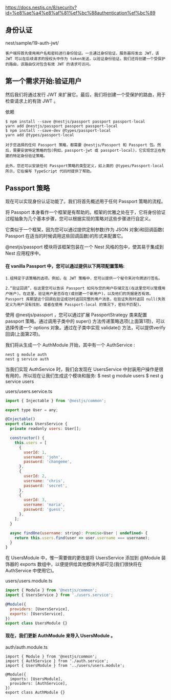 


https://docs.nestjs.cn/8/security?id=%e8%ae%a4%e8%af%81%ef%bc%88authentication%ef%bc%89



## 身份认证
nest/sample/19-auth-jwt/


```
客户端将首先使用用户名和密码进行身份验证。一旦通过身份验证，服务器将发出 JWT，该 JWT 可以在后续请求的授权头中作为 token发送，以验证身份验证。我们还将创建一个受保护的路由，该路由仅对包含有效 JWT 的请求可访问。
```

## 第一个需求开始:验证用户
然后我们将通过发行 JWT 来扩展它。最后，我们将创建一个受保护的路由，用于检查请求上的有效 JWT 。

依赖
```
$ npm install --save @nestjs/passport passport passport-local
yarn add @nestjs/passport passport passport-local
$ npm install --save-dev @types/passport-local
yarn add @types/passport-local
```


```
对于您选择的任何 Passport 策略，都需要 @nestjs/Passport 和 Passport 包。然后，需要安装特定策略的包(例如，passport-jwt 或 passport-local)，它实现您正在构建的特定身份验证策略。

此外，您还可以安装任何 Passport策略的类型定义，如上面的 @types/Passport-local 所示，它在编写 TypeScript 代码时提供了帮助。
```

## Passport 策略
现在可以实现身份认证功能了。我们将首先概述用于任何 Passport 策略的流程。

将 Passport 本身看作一个框架是有帮助的。框架的优雅之处在于，它将身份验证过程抽象为几个基本步骤，您可以根据实现的策略对这些步骤进行自定义。

它类似于一个框架，因为您可以通过提供定制参数(作为 JSON 对象)和回调函数( Passport 在适当的时候调用这些回调函数)的形式来配置它。

 @nestjs/passport 模块将该框架包装在一个 Nest 风格的包中，使其易于集成到 Nest 应用程序中。

 #### 在 vanilla Passport 中，您可以通过提供以下两项配置策略:
 ```
 1.组特定于该策略的选项。例如，在 JWT 策略中，您可以提供一个秘令来对令牌进行签名。

2.“验证回调”，在这里您可以告诉 Passport 如何与您的用户存储交互(在这里您可以管理用户帐户)。在这里，验证用户是否存在(或创建一个新用户)，以及他们的凭据是否有效。Passport 库期望这个回调在验证成功时返回完整的用户消息，在验证失败时返回 null(失败定义为用户没有找到，或者在使用 Passport-local 的情况下，密码不匹配)。
 ```
 使用 @nestjs/passport ，您可以通过扩展 PassportStrategy 类来配置 passport 策略。通过调用子类中的 super() 方法传递策略选项(上面第1项)，可以选择传递一个 options 对象。通过在子类中实现 validate() 方法，可以提供verify 回调(上面第2项)。

我们将从生成一个 AuthModule 开始，其中有一个 AuthService :
```
nest g module auth
nest g service auth
```

当我们实现 AuthService 时，我们会发现在 UsersService 中封装用户操作是很有用的，所以现在让我们生成这个模块和服务:
$ nest g module users
$ nest g service users

users/users.service.ts
```js
import { Injectable } from '@nestjs/common';

export type User = any;

@Injectable()
export class UsersService {
  private readonly users: User[];

  constructor() {
    this.users = [
      {
        userId: 1,
        username: 'john',
        password: 'changeme',
      },
      {
        userId: 2,
        username: 'chris',
        password: 'secret',
      },
      {
        userId: 3,
        username: 'maria',
        password: 'guess',
      },
    ];
  }

  async findOne(username: string): Promise<User | undefined> {
    return this.users.find(user => user.username === username);
  }
}
```

在 UsersModule 中，惟一需要做的更改是将 UsersService 添加到 @Module 装饰器的 exports 数组中，以便提供给其他模块外部可见(我们很快将在 AuthService 中使用它)。

users/users.module.ts
```js
import { Module } from '@nestjs/common';
import { UsersService } from './users.service';

@Module({
  providers: [UsersService],
  exports: [UsersService],
})
export class UsersModule {}
```

#### 现在，我们更新 AuthModule 来导入 UsersModule 。
auth/auth.module.ts
```
import { Module } from '@nestjs/common';
import { AuthService } from './auth.service';
import { UsersModule } from '../users/users.module';

@Module({
  imports: [UsersModule],
  providers: [AuthService],
})
export class AuthModule {}
```